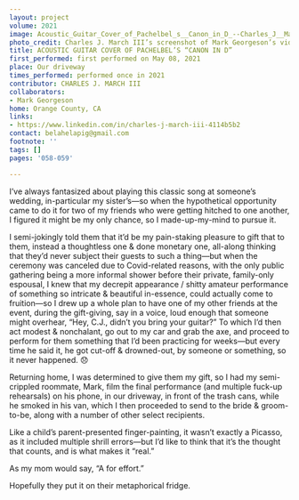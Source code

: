 ```yaml
---
layout: project
volume: 2021
image: Acoustic_Guitar_Cover_of_Pachelbel_s__Canon_in_D_--Charles_J__March_III.jpg
photo_credit: Charles J. March III’s screenshot of Mark Georgeson’s video
title: ACOUSTIC GUITAR COVER OF PACHELBEL’S “CANON IN D”
first_performed: first performed on May 08, 2021
place: Our driveway
times_performed: performed once in 2021
contributor: CHARLES J. MARCH III
collaborators:
- Mark Georgeson
home: Orange County, CA
links:
- https://www.linkedin.com/in/charles-j-march-iii-4114b5b2
contact: belahelapig@gmail.com
footnote: ''
tags: []
pages: '058-059'

---
```


I’ve always fantasized about playing this classic song at someone’s wedding, in-particular my sister’s—so when the hypothetical opportunity came to do it for two of my friends who were getting hitched to one another, I figured it might be my only chance, so I made-up-my-mind to pursue it. 

I semi-jokingly told them that it’d be my pain-staking pleasure to gift that to them, instead a thoughtless one & done monetary one, all-along thinking that they’d never subject their guests to such a thing—but when the ceremony was canceled due to Covid-related reasons, with the only public gathering being a more informal shower before their private, family-only espousal, I knew that my decrepit appearance / shitty amateur performance of something so intricate & beautiful in-essence, could actually come to fruition—so I drew up a whole plan to have one of my other friends at the event, during the gift-giving, say in a voice, loud enough that someone might overhear, “Hey, C.J., didn’t you bring your guitar?” To which I’d then act modest & nonchalant, go out to my car and grab the axe, and proceed to perform for them something that I’d been practicing for weeks—but every time he said it, he got cut-off & drowned-out, by someone or something, so it never happened. 😞

Returning home, I was determined to give them my gift, so I had my semi-crippled roommate, Mark, film the final performance (and multiple fuck-up rehearsals) on his phone, in our driveway, in front of the trash cans, while he smoked in his van, which I then proceeded to send to the bride & groom-to-be, along with a number of other select recipients. 

Like a child’s parent-presented finger-painting, it wasn’t exactly a Picasso, as it included multiple shrill errors—but I’d like to think that it’s the thought that counts, and is what makes it “real.” 

As my mom would say, “A for effort.” 

Hopefully they put it on their metaphorical fridge.
